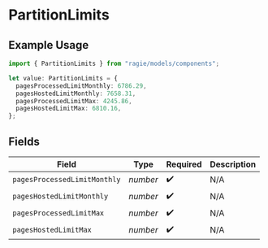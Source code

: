 # PartitionLimits

## Example Usage

```typescript
import { PartitionLimits } from "ragie/models/components";

let value: PartitionLimits = {
  pagesProcessedLimitMonthly: 6786.29,
  pagesHostedLimitMonthly: 7658.31,
  pagesProcessedLimitMax: 4245.86,
  pagesHostedLimitMax: 6810.16,
};
```

## Fields

| Field                        | Type                         | Required                     | Description                  |
| ---------------------------- | ---------------------------- | ---------------------------- | ---------------------------- |
| `pagesProcessedLimitMonthly` | *number*                     | :heavy_check_mark:           | N/A                          |
| `pagesHostedLimitMonthly`    | *number*                     | :heavy_check_mark:           | N/A                          |
| `pagesProcessedLimitMax`     | *number*                     | :heavy_check_mark:           | N/A                          |
| `pagesHostedLimitMax`        | *number*                     | :heavy_check_mark:           | N/A                          |